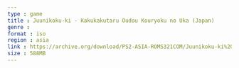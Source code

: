 ```yaml
---
type : game
title : Juunikoku-ki - Kakukakutaru Oudou Kouryoku no Uka (Japan)
genre : 
format : iso
region : asia
link : https://archive.org/download/PS2-ASIA-ROMS321COM/Juunikoku-ki%20-%20Kakukakutaru%20Oudou%20Kouryoku%20no%20Uka%20%28Japan%29.7z
size : 588MB
---
```

